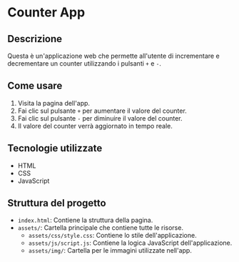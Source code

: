 # Counter App

## Descrizione

Questa è un'applicazione web che permette all'utente di incrementare e decrementare un counter utilizzando i pulsanti `+` e `-`.

## Come usare

1. Visita la pagina dell'app.
2. Fai clic sul pulsante `+` per aumentare il valore del counter.
3. Fai clic sul pulsante `-` per diminuire il valore del counter.
4. Il valore del counter verrà aggiornato in tempo reale.

## Tecnologie utilizzate

- HTML
- CSS
- JavaScript

## Struttura del progetto

- `index.html`: Contiene la struttura della pagina.
- `assets/`: Cartella principale che contiene tutte le risorse.
  - `assets/css/style.css`: Contiene lo stile dell'applicazione.
  - `assets/js/script.js`: Contiene la logica JavaScript dell'applicazione.
  - `assets/img/`: Cartella per le immagini utilizzate nell'app.